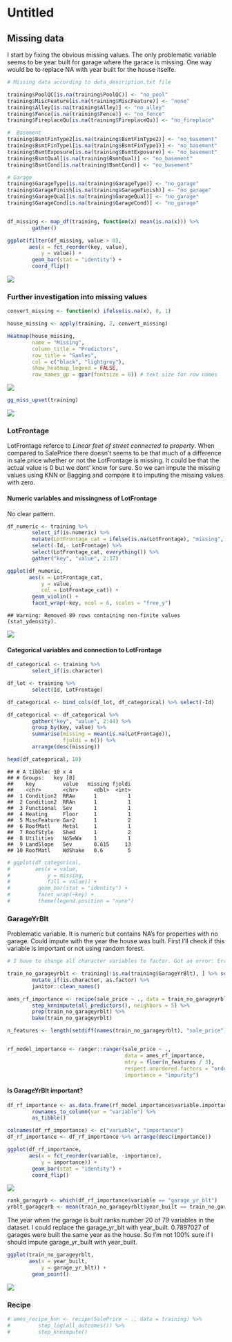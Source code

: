 Untitled
================

## Missing data

I start by fixing the obvious missing values. The only problematic
variable seems to be year built for garage where the garace is missing.
One way would be to replace NA with year built for the house itselfe.

``` r
# Missing data according to data_description.txt file

training$PoolQC[is.na(training$PoolQC)] <- "no_pool"
training$MiscFeature[is.na(training$MiscFeature)] <- "none"
training$Alley[is.na(training$Alley)] <- "no_alley"
training$Fence[is.na(training$Fence)] <- "no_fence"
training$FireplaceQu[is.na(training$FireplaceQu)] <- "no_fireplace"

#  Basement
training$BsmtFinType2[is.na(training$BsmtFinType2)] <- "no_basement"
training$BsmtFinType1[is.na(training$BsmtFinType1)] <- "no_basement"
training$BsmtExposure[is.na(training$BsmtExposure)] <- "no_basement"
training$BsmtQual[is.na(training$BsmtQual)] <- "no_basement"
training$BsmtCond[is.na(training$BsmtCond)] <- "no_basement"

# Garage
training$GarageType[is.na(training$GarageType)] <- "no_garage"
training$GarageFinish[is.na(training$GarageFinish)] <- "no_garage"
training$GarageQual[is.na(training$GarageQual)] <- "no_garage"
training$GarageCond[is.na(training$GarageCond)] <- "no_garage"


df_missing <- map_df(training, function(x) mean(is.na(x))) %>%
        gather()

ggplot(filter(df_missing, value > 0),
       aes(x = fct_reorder(key, value),
           y = value)) +
        geom_bar(stat = "identity") +
        coord_flip()
```

![](data_prep_files/figure-gfm/unnamed-chunk-1-1.png)<!-- -->

### Further investigation into missing values

``` r
convert_missing <- function(x) ifelse(is.na(x), 0, 1)

house_missing <- apply(training, 2, convert_missing)

Heatmap(house_missing,
        name = "Missing",
        column_title = "Predictors",
        row_title = "Samles",
        col = c("black", "lightgrey"),
        show_heatmap_legend = FALSE,
        row_names_gp = gpar(fontsize = 0)) # text size for row names
```

![](data_prep_files/figure-gfm/unnamed-chunk-2-1.png)<!-- -->

``` r
gg_miss_upset(training)
```

![](data_prep_files/figure-gfm/unnamed-chunk-2-2.png)<!-- -->

### LotFrontage

LotFrontage referce to *Linear feet of street connected to property*.
When compared to SalePrice there doesn’t seems to be that much of a
difference in sale price whether or not the LotFrontage is missing. It
could be that the actual value is 0 but we dont’ know for sure. So we
can impute the missing values using KNN or Bagging and compare it to
imputing the missing values with zero.

#### Numeric variables and missingness of LotFrontage

No clear pattern.

``` r
df_numeric <- training %>% 
        select_if(is.numeric) %>% 
        mutate(LotFrontage_cat = ifelse(is.na(LotFrontage), "missing", "no_missing")) %>% 
        select(-Id,- LotFrontage) %>% 
        select(LotFrontage_cat, everything()) %>% 
        gather("key", "value", 2:37)

ggplot(df_numeric,
       aes(x = LotFrontage_cat,
           y = value,
           col = LotFrontage_cat)) + 
        geom_violin() +
        facet_wrap(~key, ncol = 6, scales = "free_y")
```

    ## Warning: Removed 89 rows containing non-finite values (stat_ydensity).

![](data_prep_files/figure-gfm/unnamed-chunk-3-1.png)<!-- -->

#### Categorical variables and connection to LotFrontage

``` r
df_categorical <- training %>% 
        select_if(is.character)

df_lot <- training %>% 
        select(Id, LotFrontage)

df_categorical <- bind_cols(df_lot, df_categorical) %>% select(-Id)

df_categorical <- df_categorical %>% 
        gather("key", "value", 2:44) %>% 
        group_by(key, value) %>% 
        summarise(missing = mean(is.na(LotFrontage)),
                  fjoldi = n()) %>% 
        arrange(desc(missing))

head(df_categorical, 10)
```

    ## # A tibble: 10 x 4
    ## # Groups:   key [8]
    ##    key         value   missing fjoldi
    ##    <chr>       <chr>     <dbl>  <int>
    ##  1 Condition2  RRAe      1          1
    ##  2 Condition2  RRAn      1          1
    ##  3 Functional  Sev       1          1
    ##  4 Heating     Floor     1          1
    ##  5 MiscFeature Gar2      1          2
    ##  6 RoofMatl    Metal     1          1
    ##  7 RoofStyle   Shed      1          2
    ##  8 Utilities   NoSeWa    1          1
    ##  9 LandSlope   Sev       0.615     13
    ## 10 RoofMatl    WdShake   0.6        5

``` r
# ggplot(df_categorical,
#        aes(x = value,
#            y = missing,
#            fill = value)) +
#         geom_bar(stat = "identity") +
#         facet_wrap(~key) + 
#         theme(legend.position = "none")
```

### GarageYrBlt

Problematic variable. It is numeric but contains NA’s for properties
with no garage. Could impute with the year the house was built. First
I’ll check if this variable is important or not using random
forest.

``` r
# I have to change all character variables to factor. Got an error: Error in gower_work....

train_no_garageyrblt <- training[!is.na(training$GarageYrBlt), ] %>% select(-Id) %>% 
        mutate_if(is.character, as.factor) %>% 
        janitor::clean_names()

ames_rf_importance <- recipe(sale_price ~ ., data = train_no_garageyrblt) %>% 
        step_knnimpute(all_predictors(), neighbors = 5) %>% 
        prep(train_no_garageyrblt) %>% 
        bake(train_no_garageyrblt)

n_features <- length(setdiff(names(train_no_garageyrblt), "sale_price"))


rf_model_importance <- ranger::ranger(sale_price ~ .,
                                      data = ames_rf_importance,
                                      mtry = floor(n_features / 3),
                                      respect.unordered.factors = "order",
                                      importance = "impurity")
```

#### Is GarageYrBlt important?

``` r
df_rf_importance <- as.data.frame(rf_model_importance$variable.importance) %>% 
        rownames_to_column(var = "variable") %>% 
        as_tibble()

colnames(df_rf_importance) <- c("variable", "importance")
df_rf_importance <- df_rf_importance %>% arrange(desc(importance))

ggplot(df_rf_importance,
       aes(x = fct_reorder(variable, -importance),
           y = importance)) +
        geom_bar(stat = "identity") + 
        coord_flip()
```

![](data_prep_files/figure-gfm/unnamed-chunk-6-1.png)<!-- -->

``` r
rank_garagyrb <- which(df_rf_importance$variable == "garage_yr_blt")
yrblt_garageyrb <- mean(train_no_garageyrblt$year_built == train_no_garageyrblt$garage_yr_blt)
```

The year when the garage is built ranks number 20 of 79 variables in the
dataset. I could replace the garage\_yr\_blt with year\_built. 0.7897027
of garages were built the same year as the house. So I’m not 100% sure
if I should impute garage\_yr\_built with year\_built.

``` r
ggplot(train_no_garageyrblt,
       aes(x = year_built,
           y = garage_yr_blt)) + 
        geom_point()
```

![](data_prep_files/figure-gfm/unnamed-chunk-7-1.png)<!-- -->

### Recipe

``` r
# ames_recipe_knn <- recipe(SalePrice ~ ., data = training) %>% 
#         step_log(all_outcomes()) %>% 
#         step_knnimpute()
```
